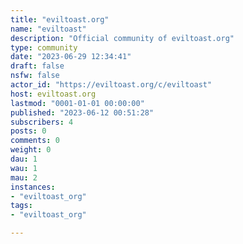 ```yaml
---
title: "eviltoast.org" 
name: "eviltoast"
description: "Official community of eviltoast.org"
type: community
date: "2023-06-29 12:34:41"
draft: false
nsfw: false
actor_id: "https://eviltoast.org/c/eviltoast"
host: eviltoast.org
lastmod: "0001-01-01 00:00:00"
published: "2023-06-12 00:51:28"
subscribers: 4
posts: 0
comments: 0
weight: 0
dau: 1
wau: 1
mau: 2
instances:
- "eviltoast_org"
tags: 
- "eviltoast_org"

---
```

